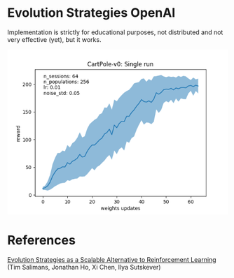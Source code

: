 # Evolution Strategies OpenAI

Implementation is strictly for educational purposes, not distributed and not very effective (yet), but it works.

![plot](plots/run_single_v0.png)


# References

[Evolution Strategies as a Scalable Alternative to Reinforcement Learning](https://arxiv.org/abs/1703.03864) (Tim Salimans, Jonathan Ho, Xi Chen, Ilya Sutskever)